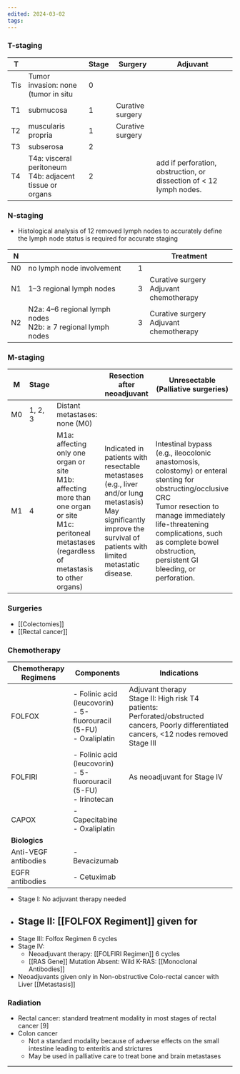 ```yaml
---
edited: 2024-03-02
tags:
---
```

### T-staging

| T   |                                                            | Stage | Surgery          | Adjuvant                                                            |
| --- | ---------------------------------------------------------- | ----- | ---------------- | ------------------------------------------------------------------- |
| Tis | Tumor invasion: none (tumor in situ                        | 0     |                  |                                                                     |
| T1  | submucosa                                                  | 1     | Curative surgery |                                                                     |
| T2  | muscularis propria                                         | 1     | Curative surgery |                                                                     |
| T3  | subserosa                                                  | 2     |                  |                                                                     |
| T4  | T4a: visceral peritoneum<br>T4b: adjacent tissue or organs | 2     |                  | add if perforation, obstruction, or dissection of < 12 lymph nodes. |

### N-staging
- Histological analysis of 12 removed lymph nodes to accurately define the lymph node status is required for accurate staging

| N   |                                                                |     | Treatment                                 |
| --- | -------------------------------------------------------------- | --- | ----------------------------------------- |
| N0  | no lymph node involvement                                      | 1   |                                           |
| N1  | 1–3 regional lymph nodes                                       | 3   | Curative surgery<br>Adjuvant chemotherapy |
| N2  | N2a: 4–6 regional lymph nodes<br>N2b: ≥ 7 regional lymph nodes | 3   | Curative surgery<br>Adjuvant chemotherapy |


### M-staging

| M   | Stage   |                                                                                                                                                              | Resection after neoadjuvant                                                                                                                                                      | Unresectable (Palliative surgeries)                                                                                                                                                                                                                                  |
| --- | ------- | ------------------------------------------------------------------------------------------------------------------------------------------------------------ | -------------------------------------------------------------------------------------------------------------------------------------------------------------------------------- | -------------------------------------------------------------------------------------------------------------------------------------------------------------------------------------------------------------------------------------------------------------------- |
| M0  | 1, 2, 3 | Distant metastases: none (M0)                                                                                                                                |                                                                                                                                                                                  |                                                                                                                                                                                                                                                                      |
| M1  | 4       | M1a: affecting only one organ or site<br>M1b: affecting more than one organ or site<br>M1c: peritoneal metastases (regardless of metastasis to other organs) | Indicated in patients with resectable metastases (e.g., liver and/or lung metastasis)<br>May significantly improve the survival of patients with limited metastatic disease.<br> | Intestinal bypass (e.g., ileocolonic anastomosis, colostomy) or enteral stenting for obstructing/occlusive CRC <br>Tumor resection to manage immediately life-threatening complications, such as complete bowel obstruction, persistent GI bleeding, or perforation. |
### Surgeries
- [[Colectomies]] 
- [[Rectal cancer]] 
### Chemotherapy

| **Chemotherapy Regimens** | **Components**                                                            | Indications                                                                                                                                        |
| ------------------------- | ------------------------------------------------------------------------- | -------------------------------------------------------------------------------------------------------------------------------------------------- |
| FOLFOX                    | - Folinic acid (leucovorin)<br> - 5-fluorouracil (5-FU)<br> - Oxaliplatin | Adjuvant therapy<br> Stage II: High risk T4 patients: Perforated/obstructed cancers, Poorly differentiated cancers, <12 nodes removed<br>Stage III |
| FOLFIRI                   | - Folinic acid (leucovorin)<br> - 5-fluorouracil (5-FU)<br> - Irinotecan  | As neoadjuvant for Stage IV                                                                                                                        |
| CAPOX                     | - Capecitabine<br> - Oxaliplatin                                          |                                                                                                                                                    |
| **Biologics**             |                                                                           |                                                                                                                                                    |
| Anti-VEGF antibodies      | - Bevacizumab                                                             |                                                                                                                                                    |
| EGFR antibodies           | - Cetuximab                                                               |                                                                                                                                                    |
- Stage I: No adjuvant therapy needed
- Stage II: [[FOLFOX Regiment]]  given for
	- 
- Stage III: Folfox Regimen 6 cycles
- Stage IV: 
	- Neoadjuvant therapy: [[FOLFIRI Regimen]] 6 cycles
	- [[RAS Gene]] Mutation Absent: Wild K-RAS: [[Monoclonal Antibodies]] 
- Neoadjuvants given only in Non-obstructive Colo-rectal cancer with Liver [[Metastasis]]

### Radiation
- Rectal cancer: standard treatment modality in most stages of rectal cancer [9]
- Colon cancer
	- Not a standard modality because of adverse effects on the small intestine leading to enteritis and strictures
	- May be used in palliative care to treat bone and brain metastases

---
